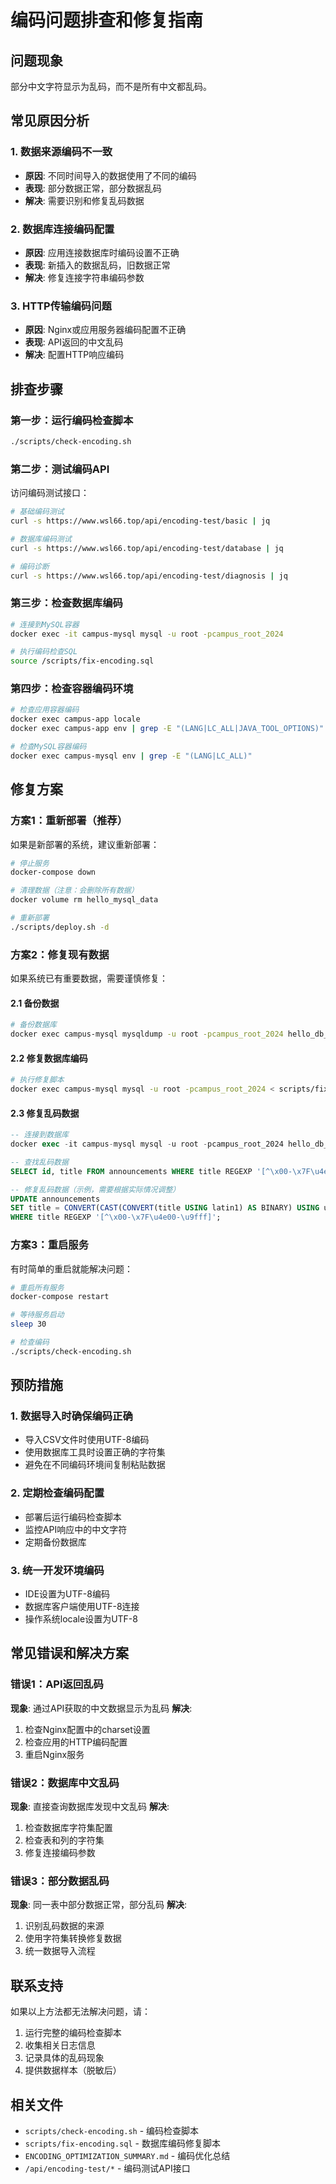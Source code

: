 # 编码问题排查和修复指南

## 问题现象
部分中文字符显示为乱码，而不是所有中文都乱码。

## 常见原因分析

### 1. 数据来源编码不一致
- **原因**: 不同时间导入的数据使用了不同的编码
- **表现**: 部分数据正常，部分数据乱码
- **解决**: 需要识别和修复乱码数据

### 2. 数据库连接编码配置
- **原因**: 应用连接数据库时编码设置不正确
- **表现**: 新插入的数据乱码，旧数据正常
- **解决**: 修复连接字符串编码参数

### 3. HTTP传输编码问题
- **原因**: Nginx或应用服务器编码配置不正确
- **表现**: API返回的中文乱码
- **解决**: 配置HTTP响应编码

## 排查步骤

### 第一步：运行编码检查脚本
```bash
./scripts/check-encoding.sh
```

### 第二步：测试编码API
访问编码测试接口：
```bash
# 基础编码测试
curl -s https://www.wsl66.top/api/encoding-test/basic | jq

# 数据库编码测试
curl -s https://www.wsl66.top/api/encoding-test/database | jq

# 编码诊断
curl -s https://www.wsl66.top/api/encoding-test/diagnosis | jq
```

### 第三步：检查数据库编码
```bash
# 连接到MySQL容器
docker exec -it campus-mysql mysql -u root -pcampus_root_2024

# 执行编码检查SQL
source /scripts/fix-encoding.sql
```

### 第四步：检查容器编码环境
```bash
# 检查应用容器编码
docker exec campus-app locale
docker exec campus-app env | grep -E "(LANG|LC_ALL|JAVA_TOOL_OPTIONS)"

# 检查MySQL容器编码
docker exec campus-mysql env | grep -E "(LANG|LC_ALL)"
```

## 修复方案

### 方案1：重新部署（推荐）
如果是新部署的系统，建议重新部署：
```bash
# 停止服务
docker-compose down

# 清理数据（注意：会删除所有数据）
docker volume rm hello_mysql_data

# 重新部署
./scripts/deploy.sh -d
```

### 方案2：修复现有数据
如果系统已有重要数据，需要谨慎修复：

#### 2.1 备份数据
```bash
# 备份数据库
docker exec campus-mysql mysqldump -u root -pcampus_root_2024 hello_db_dev > backup.sql
```

#### 2.2 修复数据库编码
```bash
# 执行修复脚本
docker exec campus-mysql mysql -u root -pcampus_root_2024 < scripts/fix-encoding.sql
```

#### 2.3 修复乱码数据
```sql
-- 连接到数据库
docker exec -it campus-mysql mysql -u root -pcampus_root_2024 hello_db_dev

-- 查找乱码数据
SELECT id, title FROM announcements WHERE title REGEXP '[^\x00-\x7F\u4e00-\u9fff]';

-- 修复乱码数据（示例，需要根据实际情况调整）
UPDATE announcements 
SET title = CONVERT(CAST(CONVERT(title USING latin1) AS BINARY) USING utf8mb4)
WHERE title REGEXP '[^\x00-\x7F\u4e00-\u9fff]';
```

### 方案3：重启服务
有时简单的重启就能解决问题：
```bash
# 重启所有服务
docker-compose restart

# 等待服务启动
sleep 30

# 检查编码
./scripts/check-encoding.sh
```

## 预防措施

### 1. 数据导入时确保编码正确
- 导入CSV文件时使用UTF-8编码
- 使用数据库工具时设置正确的字符集
- 避免在不同编码环境间复制粘贴数据

### 2. 定期检查编码配置
- 部署后运行编码检查脚本
- 监控API响应中的中文字符
- 定期备份数据库

### 3. 统一开发环境编码
- IDE设置为UTF-8编码
- 数据库客户端使用UTF-8连接
- 操作系统locale设置为UTF-8

## 常见错误和解决方案

### 错误1：API返回乱码
**现象**: 通过API获取的中文数据显示为乱码
**解决**: 
1. 检查Nginx配置中的charset设置
2. 检查应用的HTTP编码配置
3. 重启Nginx服务

### 错误2：数据库中文乱码
**现象**: 直接查询数据库发现中文乱码
**解决**:
1. 检查数据库字符集配置
2. 检查表和列的字符集
3. 修复连接编码参数

### 错误3：部分数据乱码
**现象**: 同一表中部分数据正常，部分乱码
**解决**:
1. 识别乱码数据的来源
2. 使用字符集转换修复数据
3. 统一数据导入流程

## 联系支持

如果以上方法都无法解决问题，请：
1. 运行完整的编码检查脚本
2. 收集相关日志信息
3. 记录具体的乱码现象
4. 提供数据样本（脱敏后）

## 相关文件
- `scripts/check-encoding.sh` - 编码检查脚本
- `scripts/fix-encoding.sql` - 数据库编码修复脚本
- `ENCODING_OPTIMIZATION_SUMMARY.md` - 编码优化总结
- `/api/encoding-test/*` - 编码测试API接口
